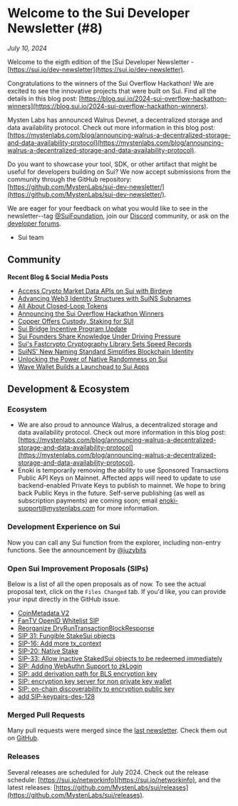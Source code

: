 # Welcome to the Sui Developer Newsletter (#8)

_July 10, 2024_

Welcome to the eigth edition of the [Sui Developer Newsletter - [https://sui.io/dev-newsletter](https://sui.io/dev-newsletter). 

Congratulations to the winners of the Sui Overflow Hackathon! We are excited to see the innovative projects that were built on Sui. Find all the details in this blog post: [https://blog.sui.io/2024-sui-overflow-hackathon-winners](https://blog.sui.io/2024-sui-overflow-hackathon-winners).

Mysten Labs has announced Walrus Devnet, a decentralized storage and data availability protocol. Check out more information in this blog post: [https://mystenlabs.com/blog/announcing-walrus-a-decentralized-storage-and-data-availability-protocol](https://mystenlabs.com/blog/announcing-walrus-a-decentralized-storage-and-data-availability-protocol).

Do you want to showcase your tool, SDK, or other artifact that might be useful for developers building on Sui? We now accept submissions from the community through the GitHub repository: [https://github.com/MystenLabs/sui-dev-newsletter/](https://github.com/MystenLabs/sui-dev-newsletter/).

We are eager for your feedback on what you would like to see in the newsletter--tag [@SuiFoundation](https://twitter.com/@SuiFoundation), join our [Discord](https://discord.gg/sui) community, or ask on the [developer forums](https://forums.sui.io/).

- Sui team

## Community

**Recent Blog & Social Media Posts**
* [Access Crypto Market Data APIs on Sui with Birdeye](https://blog.sui.io/birdeye-data-services-crypto-api-websocket/)
* [Advancing Web3 Identity Structures with SuiNS Subnames](https://blog.sui.io/suins-subnames-advance-web3-identity/)
* [All About Closed-Loop Tokens](https://blog.sui.io/closed-loop-tokens-explained/)
* [Announcing the Sui Overflow Hackathon Winners](https://blog.sui.io/2024-sui-overflow-hackathon-winners/)
* [Copper Offers Custody, Staking for SUI](https://blog.sui.io/copper-cryptocurrency-custody-staking/)
* [Sui Bridge Incentive Program Update](https://blog.sui.io/sui-bridge-incentive-program-update/)
* [Sui Founders Share Knowledge Under Driving Pressure](https://blog.sui.io/founders-red-bull-racing-simulator/)
* [Sui's Fastcrypto Cryptography Library Sets Speed Records](https://blog.sui.io/fastcrypto-speed-benchmarking/)
* [SuiNS' New Naming Standard Simplifies Blockchain Identity](https://blog.sui.io/suins-new-naming-standard/)
* [Unlocking the Power of Native Randomness on Sui](https://blog.sui.io/secure-native-randomness-testnet/)
* [Wave Wallet Builds a Launchpad to Sui Apps](https://blog.sui.io/wave-wallet-app-launchpad/)

## Development & Ecosystem

### Ecosystem

* We are also proud to announce Walrus, a decentralized storage and data availability protocol. Check out more information in this blog post: [https://mystenlabs.com/blog/announcing-walrus-a-decentralized-storage-and-data-availability-protocol](https://mystenlabs.com/blog/announcing-walrus-a-decentralized-storage-and-data-availability-protocol).
* Enoki is temporarily removing the ability to use Sponsored Transactions Public API Keys on Mainnet. Affected apps will need to update to use backend-enabled Private Keys to publish to mainnet. We hope to bring back Public Keys in the future. Self-serve publishing (as well as subscription payments) are coming soon; email enoki-support@mystenlabs.com for more information.

### Development Experience on Sui

Now you can call any Sui function from the explorer, including non-entry functions. See the announcement by [@juzybits](https://x.com/juzybits/status/1805581837281947923)

### Open Sui Improvement Proposals (SIPs)

Below is a list of all the open proposals as of now. To see the actual proposal text, click on the `Files Changed` tab. If you'd like, you can provide your input directly in the GitHub issue.

* [CoinMetadata V2 ](https://github.com/sui-foundation/sips/pull/22)
* [FanTV OpenID Whitelist SIP](https://github.com/sui-foundation/sips/pull/34)
* [Reorganize DryRunTransactionBlockResponse](https://github.com/sui-foundation/sips/pull/24)
* [SIP 31: Fungible StakeSui objects](https://github.com/sui-foundation/sips/pull/31)
* [SIP-16: Add more tx_context](https://github.com/sui-foundation/sips/pull/16)
* [SIP-20: Native Stake ](https://github.com/sui-foundation/sips/pull/20)
* [SIP-33: Allow inactive StakedSui objects to be redeemed immediately](https://github.com/sui-foundation/sips/pull/33)
* [SIP: Adding WebAuthn Support to zkLogin](https://github.com/sui-foundation/sips/pull/30)
* [SIP: add derivation path for BLS encryption key](https://github.com/sui-foundation/sips/pull/28)
* [SIP: encryption key server for non private key wallet](https://github.com/sui-foundation/sips/pull/27)
* [SIP: on-chain discoverability to encryption public key](https://github.com/sui-foundation/sips/pull/29)
* [add SIP-keypairs-des-128](https://github.com/sui-foundation/sips/pull/21)

### Merged Pull Requests

Many pull requests were merged since the [last newsletter](https://sui-23860326.hs-sites.com/sui-dev-newsletter-7). Check them out on [GitHub](https://github.com/search?q=is%3Apr%20-author%3Aapp%2Fsui-merge-bot%20org%3Amystenlabs%20repo%3Asui%20is%3Amerged%20merged%3A2024-06-16..2024-07-10&type=pullrequests).

### Releases

Several releases are scheduled for July 2024. Check out the release schedule: [https://sui.io/networkinfo](https://sui.io/networkinfo), and the latest releases: [https://github.com/MystenLabs/sui/releases](https://github.com/MystenLabs/sui/releases).
